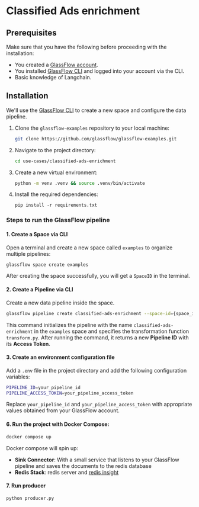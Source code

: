 # Classified Ads enrichment

## Prerequisites

Make sure that you have the following before proceeding with the installation:

- You created a [GlassFlow account](https://learn.glassflow.dev/docs/get-started/create-account).
- You installed [GlassFlow CLI](https://learn.glassflow.dev/docs/get-started/glassflow-cli) and logged into your account via the CLI.
- Basic knowledge of Langchain.

## Installation

We'll use the [GlassFlow CLI](https://learn.glassflow.dev/docs/get-started/glassflow-cli) to create a new space and configure the data pipeline.


1. Clone the `glassflow-examples` repository to your local machine:
    
    ```bash
    git clone https://github.com/glassflow/glassflow-examples.git
    ```
    
2. Navigate to the project directory:
    
    ```bash
    cd use-cases/classified-ads-enrichment
    ```

3. Create a new virtual environment:
    
    ```bash
    python -m venv .venv && source .venv/bin/activate
    ```
    
4. Install the required dependencies:
    
    ```
    pip install -r requirements.txt
    ```    

### Steps to run the GlassFlow pipeline

#### 1. Create a Space via CLI

Open a terminal and create a new space called `examples` to organize multiple pipelines:

   ```bash
   glassflow space create examples
   ```

After creating the space successfully, you will get a `SpaceID` in the terminal.

#### 2. Create a Pipeline via CLI

Create a new data pipeline inside the space.

   ```bash
   glassflow pipeline create classified-ads-enrichment --space-id={space_id} --function=transform.py
   ```

This command initializes the pipeline with the name `classified-ads-enrichment` in the `examples` space and specifies the transformation function `transform.py`. After running the command, it returns a new **Pipeline ID** with its **Access Token**.

#### 3. Create an environment configuration file

Add a `.env` file in the project directory and add the following configuration variables:

   ```bash
   PIPELINE_ID=your_pipeline_id
   PIPELINE_ACCESS_TOKEN=your_pipeline_access_token
   ```

Replace `your_pipeline_id` and `your_pipeline_access_token` with appropriate values obtained from your GlassFlow account.

#### 6. Run the project with Docker Compose:
    
   ```bash
   docker compose up
   ```

Docker compose will spin up:
- **Sink Connector**: With a small service that listens to your GlassFlow pipeline and saves the documents to the redis database
- **Redis Stack**: redis server and [redis insight](http://localhost:8001/)

#### 7. Run producer

   ```bash
   python producer.py
   ```
